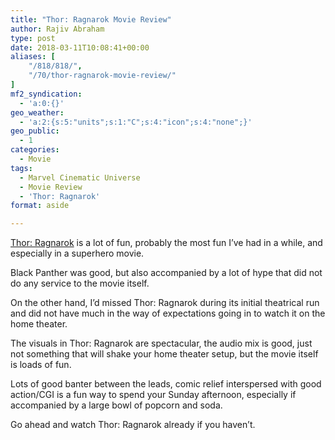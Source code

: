 ```yaml
---
title: "Thor: Ragnarok Movie Review"
author: Rajiv Abraham
type: post
date: 2018-03-11T10:08:41+00:00
aliases: [
    "/818/818/",
    "/70/thor-ragnarok-movie-review/"
]
mf2_syndication:
  - 'a:0:{}'
geo_weather:
  - 'a:2:{s:5:"units";s:1:"C";s:4:"icon";s:4:"none";}'
geo_public:
  - 1
categories:
  - Movie
tags:
  - Marvel Cinematic Universe
  - Movie Review
  - 'Thor: Ragnarok'
format: aside

---
```

<p style="text-align: left;">
  <a href="https://www.imdb.com/title/tt3501632/" target="_blank" rel="noopener">Thor: Ragnarok</a> is a lot of fun, probably the most fun I&#8217;ve had in a while, and especially in a superhero movie.
</p>

<p style="text-align: left;">
  Black Panther was good, but also accompanied by a lot of hype that did not do any service to the movie itself.
</p>

<p style="text-align: left;">
  On the other hand, I&#8217;d missed Thor: Ragnarok during its initial theatrical run and did not have much in the way of expectations going in to watch it on the home theater.
</p>

<p style="text-align: left;">
  The visuals in Thor: Ragnarok are spectacular, the audio mix is good, just not something that will shake your home theater setup, but the movie itself is loads of fun.
</p>

<p style="text-align: left;">
  Lots of good banter between the leads, comic relief interspersed with good action/CGI is a fun way to spend your Sunday afternoon, especially if accompanied by a large bowl of popcorn and soda.
</p>

<p style="text-align: left;">
  Go ahead and watch Thor: Ragnarok already if you haven&#8217;t.
</p>
